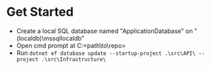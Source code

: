 # Get Started
- Create a local SQL database named "ApplicationDatabase" on "(localdb)\\mssqllocaldb"
- Open cmd prompt at C:\<path\to\repo>
- Run `dotnet ef database update --startup-project .\src\API\ --project .\src\Infrastructure\`